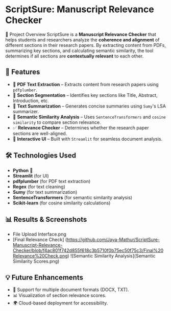 # ScriptSure: Manuscript Relevance Checker
📌 Project Overview
ScriptSure is a **Manuscript Relevance Checker** that helps students and researchers analyze the **coherence and alignment** of different sections in their research papers. By extracting content from PDFs, summarizing key sections, and calculating semantic similarity, the tool determines if all sections are **contextually relevant** to each other.

## 🚀 Features
- 📄 **PDF Text Extraction** – Extracts content from research papers using `pdfplumber`.
- 📖 **Section Segmentation** – Identifies key sections like Title, Abstract, Introduction, etc.
- 📝 **Text Summarization** – Generates concise summaries using `Sumy`'s LSA summarizer.
- 🤖 **Semantic Similarity Analysis** – Uses `SentenceTransformers` and `cosine similarity` to compare section relevance.
- ✅ **Relevance Checker** – Determines whether the research paper sections are well-aligned.
- 🎨 **Interactive UI** – Built with `Streamlit` for seamless document analysis.

## 🛠️ Technologies Used
- **Python** 🐍
- **Streamlit** (for UI)
- **pdfplumber** (for PDF text extraction)
- **Regex** (for text cleaning)
- **Sumy** (for text summarization)
- **SentenceTransformers** (for semantic similarity analysis)
- **Scikit-learn** (for cosine similarity calculations)

## 📊 Results & Screenshots
- File Upload Interface.png
- [Final Relevance Check] (https://github.com/Jaya-Mathur/ScriptSure-Manuscript-Relevance-Checker/blob/f4ac801f742d855f618c3b5710f0b75ec50f75c3/Final%20Relevance%20Check.png)
![Semantic Similarity Analysis](Semantic Similarity Scores.png)

## 💡 Future Enhancements
- 📑 Support for multiple document formats (DOCX, TXT).
- 📊 Visualization of section relevance scores.
- 🌍 Cloud-based deployment for accessibility.
